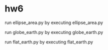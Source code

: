 # hw6

run ellipse_area.py by executing ellipse_area.py

run globe_earth.py by executing globe_earth.py

run flat_earth.py by executing flat_earth.py
